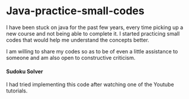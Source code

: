# Java-practice-small-codes
I have been stuck on java for the past few years, every time picking up a new course and not being able to complete it.
I started practicing small codes that would help me understand the concepts better.

I am willing to share my codes so as to be of even a little assistance to someone and am also open to constructive criticism.


#### Sudoku Solver

I had tried implementing this code after watching one of the Youtube tutorials. 
